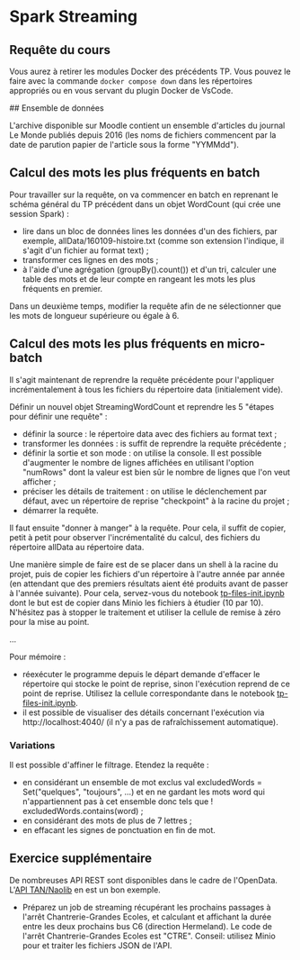 # Spark Streaming 

## Requête du cours 

Vous aurez à retirer les modules Docker des précédents TP. Vous pouvez le faire avec la commande `docker compose down` dans les répertoires appropriés ou en vous servant du plugin Docker de VsCode.

## Ensemble de données

L'archive disponible sur Moodle contient un ensemble d'articles du journal Le Monde publiés depuis 2016 (les noms de fichiers commencent par la date de parution papier de l'article sous la forme "YYMMdd").

## Calcul des mots les plus fréquents en batch

Pour travailler sur la requête, on va commencer en batch en reprenant le schéma général du TP précédent dans un objet WordCount (qui crée une session Spark) :
- lire dans un bloc de données lines les données d'un des fichiers, par exemple, allData/160109-histoire.txt (comme son extension l'indique, il s'agit d'un fichier au format text) ;
- transformer ces lignes en des mots ;
- à l'aide d'une agrégation (groupBy().count()) et d'un tri, calculer une table des mots et de leur compte en rangeant les mots les plus fréquents en premier.

Dans un deuxième temps, modifier la requête afin de ne sélectionner que les mots de longueur supérieure ou égale à 6.

## Calcul des mots les plus fréquents en micro-batch

Il s'agit maintenant de reprendre la requête précédente pour l'appliquer incrémentalement à tous les fichiers du répertoire data (initialement vide).

Définir un nouvel objet StreamingWordCount et reprendre les 5 "étapes pour définir une requête" :

- définir la source : le répertoire data avec des fichiers au format text ;
- transformer les données : is suffit de reprendre la requête précédente ;
- définir la sortie et son mode : on utilise la console. Il est possible d'augmenter le nombre de lignes affichées en utilisant l'option "numRows" dont la valeur est bien sûr le nombre de lignes que l'on veut afficher ;
- préciser les détails de traitement : on utilise le déclenchement par défaut, avec un répertoire de reprise "checkpoint" à la racine du projet ;
- démarrer la requête.

Il faut ensuite "donner à manger" à la requête. Pour cela, il suffit de copier, petit à petit pour observer l'incrémentalité du calcul, des fichiers du répertoire allData au répertoire data.

Une manière simple de faire est de se placer dans un shell à la racine du projet, puis de copier les fichiers d'un répertoire à l'autre année par année (en attendant que des premiers résultats aient été produits avant de passer à l'année suivante). Pour cela, servez-vous du notebook [tp-files-init.ipynb](tp-files-init.ipynb) dont le but est de copier dans Minio les fichiers à étudier (10 par 10). N'hésitez pas à stopper le traitement et utiliser la cellule de remise à zéro pour la mise au point.

...

Pour mémoire :

- réexécuter le programme depuis le départ demande d'effacer le répertoire qui stocke le point de reprise, sinon l'exécution reprend de ce point de reprise. Utilisez la cellule correspondante dans le notebook [tp-files-init.ipynb](tp-files-init.ipynb).
- il est possible de visualiser des détails concernant l'exécution via http://localhost:4040/ (il n'y a pas de rafraîchissement automatique).

### Variations

Il est possible d'affiner le filtrage. Etendez la requête :

- en considérant un ensemble de mot exclus val excludedWords = Set("quelques", "toujours", ...) et en ne gardant les mots word qui n'appartiennent pas à cet ensemble donc tels que ! excludedWords.contains(word) ;
- en considérant des mots de plus de 7 lettres ;
- en effacant les signes de ponctuation en fin de mot.

## Exercice supplémentaire

De nombreuses API REST sont disponibles dans le cadre de l'OpenData. L'[API TAN/Naolib](https://open.tan.fr/doc/openapi) en est un bon exemple.
- Préparez un job de streaming récupérant les prochains passages à l'arrêt Chantrerie-Grandes Ecoles, et calculant et affichant la durée entre les deux prochains bus C6 (direction Hermeland). Le code de l'arrêt Chantrerie-Grandes Ecoles est "CTRE".
Conseil: utilisez Minio pour et traiter les fichiers JSON de l'API.